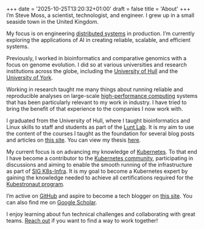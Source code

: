 +++
date = '2025-10-25T13:20:32+01:00'
draft = false
title = 'About'
+++
I’m Steve Moss, a scientist, technologist, and engineer. I grew up in a small seaside town in the United Kingdom.

My focus is on engineering [distributed systems](https://en.wikipedia.org/wiki/Distributed_computing) in production. I’m currently exploring the applications of AI in creating reliable, scalable, and efficient systems.

Previously, I worked in bioinformatics and comparative genomics with a focus on genome evolution. I did so at various universities and research institutions across the globe, including the [University of Hull](https://www.hull.ac.uk/) and the [University of York](https://www.york.ac.uk/).

Working in research taught me many things about running reliable and reproducible analyses on large-scale [high-performance computing](https://en.wikipedia.org/wiki/High-performance_computing) systems that has been particularly relevant to my work in industry. I have tried to bring the benefit of that experience to the companies I now work with.

I graduated from the University of Hull, where I taught bioinformatics and Linux skills to staff and students as part of the [Lunt Lab](https://www.davelunt.net/). It is my aim to use the content of the courses I taught as the foundation for several blog posts and articles on [this site](https://www.gawbul.io/). You can view my thesis [here](https://hull-repository.worktribe.com/output/4217868).

My current focus is on advancing my knowledge of [Kubernetes](https://kubernetes.io/). To that end I have become a contributor to the [Kubernetes community](https://www.kubernetes.dev/), participating in discussions and aiming to enable the smooth running of the infrastructure as part of [SIG K8s-Infra](https://github.com/kubernetes/community/tree/master/sig-k8s-infra). It is my goal to become a Kubernetes expert by gaining the knowledge needed to achieve all certifications required for the [Kubestronaut program](https://www.cncf.io/training/kubestronaut/).

I’m active on [GitHub](https://github.com/gawbul) and aspire to become a tech blogger on [this site](https://www.gawbul.io/). You can also find me on [Google Scholar](https://scholar.google.com/citations?user=KD8T2ZwAAAAJ&hl=en).

I enjoy learning about fun technical challenges and collaborating with great teams. [Reach out](mailto:gawbul@gmail.com) if you want to find a way to work together!
